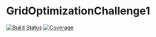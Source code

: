 # GridOptimizationChallenge1

[![Build Status](https://github.com/jbarberia/GridOptimizationChallenge1.jl/actions/workflows/CI.yml/badge.svg?branch=main)](https://github.com/jbarberia/GridOptimizationChallenge1.jl/actions/workflows/CI.yml?query=branch%3Amain)
[![Coverage](https://codecov.io/gh/jbarberia/GridOptimizationChallenge1.jl/branch/main/graph/badge.svg)](https://codecov.io/gh/jbarberia/GridOptimizationChallenge1.jl)

